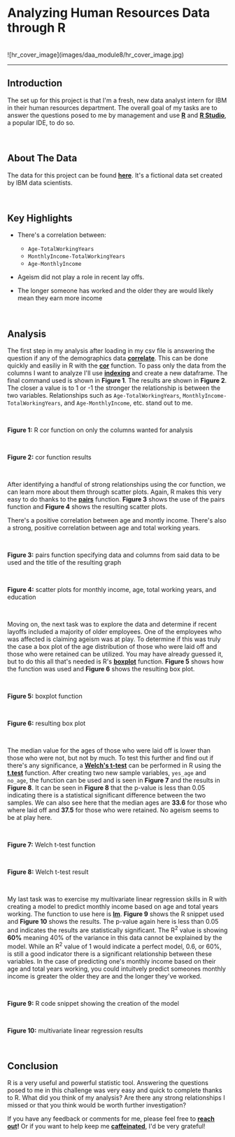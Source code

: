 # Analyzing Human Resources Data through R
<br>
![hr_cover_image](images/daa_module8/hr_cover_image.jpg)

---

## Introduction

The set up for this project is that I'm a fresh, new data analyst intern for IBM in their human resources department. The overall goal of my tasks are to answer the questions posed to me by management and use **[R](https://www.r-project.org/)** and **[R Studio](https://posit.co/download/rstudio-desktop/)**, a popular IDE, to do so.

<br>

## About The Data

The data for this project can be found **[here](https://www.kaggle.com/datasets/pavansubhasht/ibm-hr-analytics-attrition-dataset)**. It's a fictional data set created by IBM data scientists.

<br>

## Key Highlights

- There's a correlation between:
  
    - `Age-TotalWorkingYears`
    - `MonthlyIncome-TotalWorkingYears`
    - `Age-MonthlyIncome`
- Ageism did not play a role in recent lay offs.
- The longer someone has worked and the older they are would likely mean they earn more income

<br>

## Analysis

The first step in my analysis after loading in my csv file is answering the question if any of the demographics data **[correlate](https://en.wikipedia.org/wiki/Correlation)**. This can be done quickly and easiliy in R with the **[cor](https://www.rdocumentation.org/packages/stats/versions/3.6.2/topics/cor)** function. To pass only the data from the columns I want to analyze I'll use **[indexing](https://www.geeksforgeeks.org/how-to-select-dataframe-columns-by-index-in-r/#)** and create a new dataframe. The final command used is shown in **Figure 1**. The results are shown in **Figure 2**. The closer a value is to 1 or -1 the stronger the relationship is between the two variables. Relationships such as `Age-TotalWorkingYears`, `MonthlyIncome-TotalWorkingYears`, and `Age-MonthlyIncome`, etc. stand out to me.

<br>

<img alt ="" src="images/daa_module8/r_cor.png">

**Figure 1:** R cor function on only the columns wanted for analysis

<br>

<img alt ="" src="images/daa_module8/cor_function_results.png">

**Figure 2:** cor function results

<br>

After identifying a handful of strong relationships using the cor function, we can learn more about them through scatter plots. Again, R makes this very easy to do thanks to the **[pairs](https://www.rdocumentation.org/packages/graphics/versions/3.6.2/topics/pairs)** function. **Figure 3** shows the use of the pairs function and **Figure 4** shows the resulting scatter plots.

There's a positive correlation between age and montly income. There's also a strong, positive correlation between age and total working years.

<br>

<img alt ="" src="images/daa_module8/r_pairs_function.png">

**Figure 3:** pairs function specifying data and columns from said data to be used and the title of the resulting graph

<br>

<img alt ="" src="images/daa_module8/r_scatterplots.png">


**Figure 4:** scatter plots for monthly income, age, total working years, and education

<br>

Moving on, the next task was to explore the data and determine if recent layoffs included a majority of older employees. One of the employees who was affected is claiming ageism was at play. To determine if this was truly the case a box plot of the age distribution of those who were laid off and those who were retained can be utilized. You may have already guessed it, but to do this all that's needed is R's **[boxplot](https://www.rdocumentation.org/packages/graphics/versions/3.6.2/topics/boxplot)** function. **Figure 5** shows how the function was used and **Figure 6** shows the resulting box plot.

<br>

<img alt ="" src="images/daa_module8/r_boxplot.png">


**Figure 5:** boxplot function

<br>

<img alt ="" src="images/daa_module8/r_boxplot_result.png">


**Figure 6:** resulting box plot

<br>

The median value for the ages of those who were laid off is lower than those who were not, but not by much. To test this further and find out if there's any significance, a **[Welch's t-test](images/daa_module8/r_boxplot_result.png)** can be performed in R using the **[t.test](https://www.rdocumentation.org/packages/stats/versions/3.6.2/topics/t.test)** function. After creating two new sample variables, `yes_age` and `no_age`, the function can be used and is seen in **Figure 7** and the results in **Figure 8**. It can be seen in **Figure 8** that the p-value is less than 0.05 indicating there is a statistical significant difference between the two samples. We can also see here that the median ages are **33.6** for those who where laid off and **37.5** for those who were retained. No ageism seems to be at play here.

<br>

<img alt ="" src="images/daa_module8/r_ttest.png">


**Figure 7:** Welch t-test function

<br>

<img alt ="" src="images/daa_module8/r_welch_result.png">


**Figure 8:** Welch t-test result

<br>

My last task was to exercise my multivariate linear regression skills in R with creating a model to predict monthly income based on age and total years working. The function to use here is **[lm](https://www.rdocumentation.org/packages/stats/versions/3.6.2/topics/lm)**. **Figure 9** shows the R snippet used and **Figure 10** shows the results. The p-value again here is less than 0.05 and indicates the results are statistically significant. The R<sup>2</sup> value is showing **60%** meaning 40% of the variance in this data cannot be explained by the model. While an R<sup>2</sup> value of 1 would indicate a perfect model, 0.6, or 60%, is still a good indicator there is a significant relationship between these variables. In the case of predicting one's monthly income based on their age and total years working, you could intuitvely predict someones monthly income is greater the older they are and the longer they've worked.

<br>

<img alt ="" src="images/daa_module8/r_model2.png">


**Figure 9:** R code snippet showing the creation of the model

<br>

<img alt ="" src="images/daa_module8/r_model2_results.png">


**Figure 10:** multivariate linear regression results

<br>

## Conclusion

R is a very useful and powerful statistic tool. Answering the questions posed to me in this challenge was very easy and quick to complete thanks to R. What did you think of my analysis? Are there any strong relationships I missed or that you think would be worth further investigation?

If you have any feedback or comments for me, please feel free to **[reach out](https://www.linkedin.com/in/gregory-santoro/)!** Or if you want to help keep me **[caffeinated](https://www.buymeacoffee.com/gregoryvsantoro)**, I'd be very grateful!
